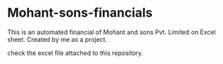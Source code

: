 # Mohant-sons-financials
This is an automated financial of Mohant and sons Pvt. Limited on Excel sheet.
Created by me as a project.

check the excel file attached to this repository.
